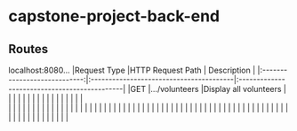 # capstone-project-back-end

## Routes ##
localhost:8080...
|Request Type                  |HTTP Request Path                        | Description                                  |
|:----------------------------:|:----------------------------------------|:---------------------------------------------|
|GET                           |.../volunteers                           |Display all volunteers                        |
|                              |                                         |                                              |
|                              |                                         |                                              |
|                              |                                         |                                              |
|                              |                                         |                                              |         
|                              |                                         |                                              |
|                              |                                         |                                              |
|                              |                                         |                                              |
|                              |                                         |                                              |
|                              |                                         |                                              |
|                              |                                         |                                              |
|                              |                                         |                                              |
|                              |                                         |                                              |
|                              |                                         |                                              |
|                              |                                         |                                              |
|                              |                                         |                                              |
|                              |                                         |                                              |
|                              |                                         |                                              |
|                              |                                         |                                              |
|                              |                                         |                                              |
|                              |                                         |                                              |
|                              |                                         |                                              |
|                              |                                         |                                              |

